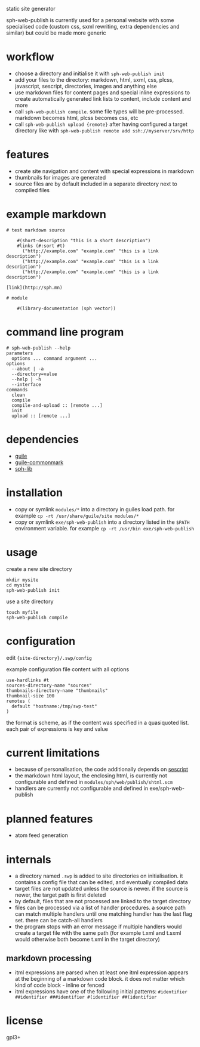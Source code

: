 static site generator

sph-web-publish is currently used for a personal website with some specialised code (custom css, sxml rewriting, extra dependencies and similar) but could be made more generic

# workflow
* choose a directory and initialise it with `sph-web-publish init`
* add your files to the directory: markdown, html, sxml, css, plcss, javascript, sescript, directories, images and anything else
* use markdown files for content pages and special inline expressions to create automatically generated link lists to content, include content and more
* call `sph-web-publish compile`. some file types will be pre-processed. markdown becomes html, plcss becomes css, etc
* call `sph-web-publish upload {remote}` after having configured a target directory like with `sph-web-publish remote add ssh://myserver/srv/http`

# features
* create site navigation and content with special expressions in markdown
* thumbnails for images are generated
* source files are by default included in a separate directory next to compiled files

# example markdown
```
# test markdown source

    #(short-description "this is a short description")
    #links (#:sort #t)
      ("http://example.com" "example.com" "this is a link description")
      ("http://example.com" "example.com" "this is a link description")
      ("http://example.com" "example.com" "this is a link description")

[link](http://sph.mn)

# module

    #(library-documentation (sph vector))
```

# command line program
```
# sph-web-publish --help
parameters
  options ... command argument ...
options
  --about | -a
  --directory=value
  --help | -h
  --interface
commands
  clean
  compile
  compile-and-upload :: [remote ...]
  init
  upload :: [remote ...]
```

# dependencies
* [guile](https://www.gnu.org/software/guile/)
* [guile-commonmark](https://github.com/OrangeShark/guile-commonmark)
* [sph-lib](https://github.com/sph-mn/sph-lib)

# installation
* copy or symlink `modules/*` into a directory in guiles load path. for example `cp -rt /usr/share/guile/site modules/*`
* copy or symlink `exe/sph-web-publish` into a directory listed in the `$PATH` environment variable. for example `cp -rt /usr/bin exe/sph-web-publish`

# usage
create a new site directory
```
mkdir mysite
cd mysite
sph-web-publish init
```

use a site directory
```
touch myfile
sph-web-publish compile
```

# configuration
edit `{site-directory}/.swp/config`

example configuration file content with all options
```
use-hardlinks #t
sources-directory-name "sources"
thumbnails-directory-name "thumbnails"
thumbnail-size 100
remotes (
  default "hostname:/tmp/swp-test"
)
```

the format is scheme, as if the content was specified in a quasiquoted list. each pair of expressions is key and value

# current limitations
* because of personalisation, the code additionally depends on [sescript](https://github.com/sph-mn/sescript)
* the markdown html layout, the enclosing html, is currently not configurable and defined in `modules/sph/web/publish/shtml.scm`
* handlers are currently not configurable and defined in exe/sph-web-publish

# planned features
* atom feed generation

# internals
* a directory named `.swp` is added to site directories on initialisation. it contains a config file that can be edited, and eventually compiled data
* target files are not updated unless the source is newer. if the source is newer, the target path is first deleted
* by default, files that are not processed are linked to the target directory
* files can be processed via a list of handler procedures. a source path can match multiple handlers until one matching handler has the last flag set. there can be catch-all handlers
* the program stops with an error message if multiple handlers would create a target file with the same path (for example t.xml and t.sxml would otherwise both become t.xml in the target directory)

## markdown processing
* itml expressions are parsed when at least one itml expression appears at the beginning of a markdown code block. it does not matter which kind of code block - inline or fenced
* itml expressions have one of the following initial patterns: `#identifier ##identifier ###identifier #(identifier ##(identifier`

# license
gpl3+